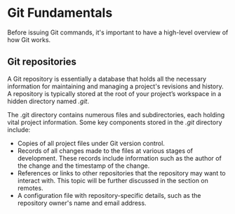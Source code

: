 # Git Fundamentals

Before issuing Git commands, it's important to have a high-level overview of how Git works. &#x20;

## Git repositories

A Git repository is essentially a database that holds all the necessary information for maintaining and managing a project's revisions and history. A repository is typically stored at the root of your project’s workspace in a hidden directory named _.git_.

The .git directory contains numerous files and subdirectories, each holding vital project information. Some key components stored in the _.git_ directory include:

* Copies of all project files under Git version control.
* Records of all changes made to the files at various stages of development. These records include information such as the author of the change and the timestamp of the change.&#x20;
* References or links to other repositories that the repository may want to interact with. This topic will be further discussed in the section on remotes.
* A configuration file with repository-specific details, such as the repository owner's name and email address.

&#x20;
